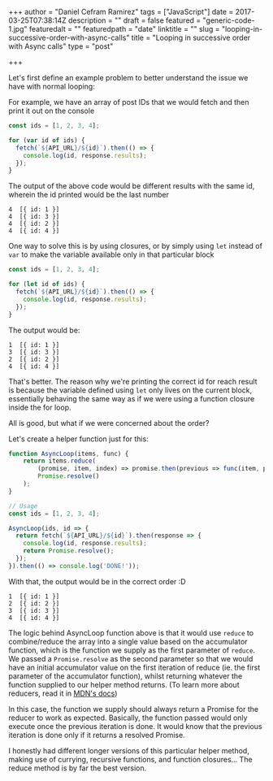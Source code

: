 +++
author = "Daniel Cefram Ramirez"
tags = ["JavaScript"]
date = 2017-03-25T07:38:14Z
description = ""
draft = false
featured = "generic-code-1.jpg"
featuredalt = ""
featuredpath = "date"
linktitle = ""
slug = "looping-in-successive-order-with-async-calls"
title = "Looping in successive order with Async calls"
type = "post"

+++

Let's first define an example problem to better understand the issue we have with normal looping:

For example, we have an array of post IDs that we would fetch and then print it out on the console

```javascript
const ids = [1, 2, 3, 4];

for (var id of ids) {
  fetch(`${API_URL}/${id}`).then(() => {
    console.log(id, response.results);
  });
}
```

The output of the above code would be different results with the same id, wherein the id printed would be the last number

```
4  [{ id: 1 }]
4  [{ id: 3 }]
4  [{ id: 2 }]
4  [{ id: 4 }]
```

One way to solve this is by using closures, or by simply using `let` instead of `var` to make the variable available only in that particular block

```javascript
const ids = [1, 2, 3, 4];

for (let id of ids) {
  fetch(`${API_URL}/${id}`).then(() => {
    console.log(id, response.results);
  });
}
```

The output would be:

```
1  [{ id: 1 }]
3  [{ id: 3 }]
2  [{ id: 2 }]
4  [{ id: 4 }]
```

That's better. The reason why we're printing the correct id for reach result is because the variable defined using `let` only lives on the current block, essentially behaving the same way as if we were using a function closure inside the for loop.

All is good, but what if we were concerned about the order?

Let's create a helper function just for this:

```javascript
function AsyncLoop(items, func) {
    return items.reduce(
        (promise, item, index) => promise.then(previous => func(item, previous, index)),
        Promise.resolve()
    );
}

// Usage
const ids = [1, 2, 3, 4];

AsyncLoop(ids, id => {
  return fetch(`${API_URL}/${id}`).then(response => {
    console.log(id, response.results);
    return Promise.resolve();
  });
}).then(() => console.log('DONE!'));
```

With that, the output would be in the correct order :D

```
1  [{ id: 1 }]
2  [{ id: 2 }]
3  [{ id: 3 }]
4  [{ id: 4 }]
```

The logic behind AsyncLoop function above is that it would use `reduce` to combine/reduce the array into a single value based on the accumulator function, which is the function we supply as the first parameter of `reduce`. We passed a `Promise.resolve` as the second parameter so that we would have an initial accumulator value on the first iteration of reduce (ie. the first parameter of the accumulator function), whilst returning whatever the function supplied to our helper method returns. (To learn more about reducers, read it in [MDN's docs](https://developer.mozilla.org/en-US/docs/Web/JavaScript/Reference/Global_Objects/Array/Reduce))

In this case, the function we supply should always return a Promise for the reducer to work as expected. Basically, the function passed would only execute once the previous iteration is done. It would know that the previous iteration is done only if it returns a resolved Promise.

I honestly had different longer versions of this particular helper method, making use of currying, recursive functions, and function closures... The reduce method is by far the best version.